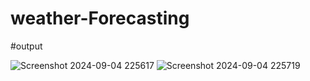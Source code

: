 # weather-Forecasting
#output

![Screenshot 2024-09-04 225617](https://github.com/user-attachments/assets/27bda4d3-34bc-4105-856c-b8d82d34b2ba)
![Screenshot 2024-09-04 225719](https://github.com/user-attachments/assets/1b16e6cb-835f-48fc-bd86-7bd211175992)
